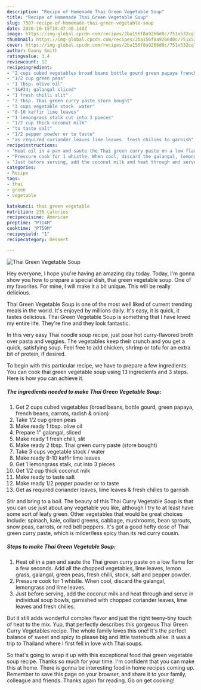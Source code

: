```yaml
---
description: "Recipe of Homemade Thai Green Vegetable Soup"
title: "Recipe of Homemade Thai Green Vegetable Soup"
slug: 7507-recipe-of-homemade-thai-green-vegetable-soup
date: 2020-10-15T18:47:40.140Z
image: https://img-global.cpcdn.com/recipes/2ba156f8a9266d0c/751x532cq70/thai-green-vegetable-soup-recipe-main-photo.jpg
thumbnail: https://img-global.cpcdn.com/recipes/2ba156f8a9266d0c/751x532cq70/thai-green-vegetable-soup-recipe-main-photo.jpg
cover: https://img-global.cpcdn.com/recipes/2ba156f8a9266d0c/751x532cq70/thai-green-vegetable-soup-recipe-main-photo.jpg
author: Danny Smith
ratingvalue: 3.4
reviewcount: 12
recipeingredient:
- "2 cups cubed vegetables broad beans bottle gourd green papaya french beans carrots radish  onion"
- "1/2 cup green peas"
- "1 tbsp. olive oil"
- "1&#34; galangal sliced"
- "1 fresh chilli slit"
- "2 tbsp. Thai green curry paste store bought"
- "3 cups vegetable stock  water"
- "8-10 kaffir lime leaves"
- "1 lemongrass stalk cut into 3 pieces"
- "1/2 cup thick coconut milk"
- "to taste salt"
- "1/2 pepper powder or to taste"
- "as required coriander leaves lime leaves  fresh chilies to garnish"
recipeinstructions:
- "Heat oil in a pan and saute the Thai green curry paste on a low flame for a few seconds. Add all the chopped vegetables, lime leaves, lemon grass, galangal, green peas, fresh chilli, stock, salt and pepper powder."
- "Pressure cook for 1 whistle. When cool, discard the galangal, lemongrass and lime leaves."
- "Just before serving, add the coconut milk and heat through and serve in individual soup bowls, garnished with chopped coriander leaves, lime leaves and fresh chilies."
categories:
- Recipe
tags:
- thai
- green
- vegetable

katakunci: thai green vegetable 
nutrition: 236 calories
recipecuisine: American
preptime: "PT14M"
cooktime: "PT59M"
recipeyield: "1"
recipecategory: Dessert

---
```



![Thai Green Vegetable Soup](https://img-global.cpcdn.com/recipes/2ba156f8a9266d0c/751x532cq70/thai-green-vegetable-soup-recipe-main-photo.jpg)

Hey everyone, I hope you're having an amazing day today. Today, I'm gonna show you how to prepare a special dish, thai green vegetable soup. One of my favorites. For mine, I will make it a bit unique. This will be really delicious.

Thai Green Vegetable Soup is one of the most well liked of current trending meals in the world. It's enjoyed by millions daily. It's easy, it is quick, it tastes delicious. Thai Green Vegetable Soup is something that I have loved my entire life. They're fine and they look fantastic.

In this very easy Thai noodle soup recipe, just pour hot curry-flavored broth over pasta and veggies. The vegetables keep their crunch and you get a quick, satisfying soup. Feel free to add chicken, shrimp or tofu for an extra bit of protein, if desired.


To begin with this particular recipe, we have to prepare a few ingredients. You can cook thai green vegetable soup using 13 ingredients and 3 steps. Here is how you can achieve it.

<!--inarticleads1-->

##### The ingredients needed to make Thai Green Vegetable Soup:

1. Get 2 cups cubed vegetables (broad beans, bottle gourd, green papaya, french beans, carrots, radish &amp; onion)
1. Take 1/2 cup green peas
1. Make ready 1 tbsp. olive oil
1. Prepare 1&#34; galangal, sliced
1. Make ready 1 fresh chilli, slit
1. Make ready 2 tbsp. Thai green curry paste (store bought)
1. Take 3 cups vegetable stock / water
1. Make ready 8-10 kaffir lime leaves
1. Get 1 lemongrass stalk, cut into 3 pieces
1. Get 1/2 cup thick coconut milk
1. Make ready to taste salt
1. Make ready 1/2 pepper powder or to taste
1. Get as required coriander leaves, lime leaves &amp; fresh chilies to garnish


Stir and bring to a boil. The beauty of this Thai Curry Vegetable Soup is that you can use just about any vegetable you like, although I try to at least have some sort of leafy green. Other vegetables that would be great choices include: spinach, kale, collard greens, cabbage, mushrooms, bean sprouts, snow peas, carrots, or red bell peppers. It&#39;s got a good hefty dose of Thai green curry paste, which is milder/less spicy than its red curry cousin. 

<!--inarticleads2-->

##### Steps to make Thai Green Vegetable Soup:

1. Heat oil in a pan and saute the Thai green curry paste on a low flame for a few seconds. Add all the chopped vegetables, lime leaves, lemon grass, galangal, green peas, fresh chilli, stock, salt and pepper powder.
1. Pressure cook for 1 whistle. When cool, discard the galangal, lemongrass and lime leaves.
1. Just before serving, add the coconut milk and heat through and serve in individual soup bowls, garnished with chopped coriander leaves, lime leaves and fresh chilies.


But it still adds wonderful complex flavor and just the right teeny-tiny touch of heat to the mix. Yup, that perfectly describes this gorgeous Thai Green Curry Vegetables recipe. The whole family loves this one! It&#39;s the perfect balance of sweet and spicy to please big and little tastebuds alike. It was a trip to Thailand where I first fell in love with Thai soups. 

So that's going to wrap it up with this exceptional food thai green vegetable soup recipe. Thanks so much for your time. I'm confident that you can make this at home. There is gonna be interesting food in home recipes coming up. Remember to save this page on your browser, and share it to your family, colleague and friends. Thanks again for reading. Go on get cooking!
